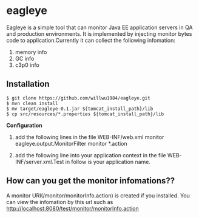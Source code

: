 eagleye
=======

Eagleye is a simple tool that can monitor Java EE application servers in QA and production environments. 
It is implemented by injecting monitor bytes code to application.Currently it can collect the following infomation:

1. memory info
2. GC info
3. c3p0 info

Installation
------------

    $ git clone https://github.com/willwu1984/eagleye.git
    $ mvn clean install
    $ mv target/eagleye-0.1.jar ${tomcat_install_path}/lib
    $ cp src/resources/*.properties ${tomcat_install_path}/lib

**Configuration**

1. add the following lines in the file WEB-INF/web.xml
    <filter>
      <filter-name>monitor</filter-name>
      <filter-class>eagleye.output.MonitorFilter</filter-class>
    </filter>
    <filter-mapping>
      <filter-name>monitor</filter-name>
      <url-pattern>*.action</url-pattern>
    </filter-mapping>

2. add the following line into your application context in the file WEB-INF/server.xml.Test in follow is your application name.
    <Context docBase="test" path="/test">
      <Loader loaderClass="eagleye.extension.tomcat.WebappClassLoader"/>
    </Context>


How can you get the monitor infomations??
-----------------------
A monitor URI(/monitor/monitorInfo.action) is created if you installed. You can view the infomation by this url such as
[http://localhost:8080/test/monitor/monitorInfo.action](http://localhost:8080/test/monitor/monitorInfo.action)
